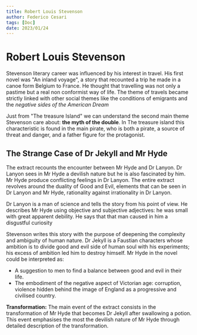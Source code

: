 ```yaml
---
title: Robert Louis Stevenson
author: Federico Cesari 
tags: [Doc]
date: 2023/01/24
---
```

# Robert Louis Stevenson
Stevenson literary career was influenced by his interest in travel. His first novel was "An inland voyage", a story that recounted a trip he made in a canoe form Belgium to France. He thought that travelling was not only a pastime but a real non conformist way of life. The theme of travels became strictly linked with other social themes like the conditions of emigrants and the *negative sides of the American Dream*

Just from "The treasure Island" we can understand the second main theme Stevenson care about: **the myth of the double**. In The treasure island this characteristic is found in the main pirate, who is both a pirate, a source of threat and danger, and a father figure for the protagonist.

## The Strange Case of Dr Jekyll and Mr Hyde
The extract recounts the encounter between Mr Hyde and Dr Lanyon. Dr Lanyon sees in Mr Hyde a devilish nature  but he is also fascinated by him. Mr Hyde produce conflicting feelings in Dr Lanyon. The entire extract revolves around the duality of Good and Evil, elements that can be seen in Dr Lanyon and Mr Hyde, rationality against irrationality in Dr Lanyon.

Dr Lanyon is a man of science and tells the story from his point of view. He describes Mr Hyde using objective and subjective adjectives: he was small with great apparent debility. He says that that man caused in him a disgustful curiosity


Stevenson writes this story with the purpose of deepening the complexity and ambiguity of human nature. Dr Jekyll is a Faustian characters whose ambition is to divide good and evil side of human soul with his experiments; his excess of ambition led him to destroy himself. Mr Hyde in the novel could be interpreted as:
- A suggestion to men to find a balance between good and evil in their life.
- The embodiment of the negative aspect of Victorian age: corruption, violence hidden behind the image of England as a progressive and civilised country. 


**Transformation:** The main event of the extract consists in the transformation of Mr Hyde that becomes Dr Jekyll after swallowing a potion. This event emphasises the most the devilish nature of Mr Hyde through detailed description of the transformation.